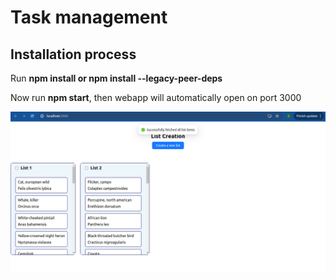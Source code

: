 <h1>Task management</p>
<h2>Installation process</h2>
<p>Run <b>npm install or npm install --legacy-peer-deps</b></p> 
<p>Now run <b>npm start</b>, then webapp will automatically open on port 3000</p>    

<img src="ReadMeFiles/home.png"/>